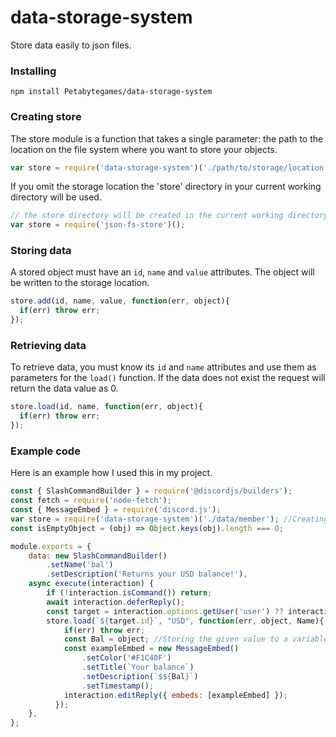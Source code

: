 # data-storage-system
Store data easily to json files.

### Installing

```
npm install Petabytegames/data-storage-system
```

### Creating store
The store module is a function that takes a single parameter: the path to the location on the file system where you want to store your objects. 

```javascript
var store = require('data-storage-system')('./path/to/storage/location');
```

If you omit the storage location the 'store' directory in your current working directory will be used.

```javascript
// the store directory will be created in the current working directory
var store = require('json-fs-store')();
```

### Storing data

A stored object must have an `id`, `name` and `value` attributes. The object
will be written to the storage location. 

```javascript
store.add(id, name, value, function(err, object){
  if(err) throw err;
});
```

### Retrieving data

To retrieve data, you must know its `id` and `name` attributes and use them as parameters for the `load()` function.
If the data does not exist the request will return the data value as 0.

```javascript
store.load(id, name, function(err, object){
  if(err) throw err;
});
```

### Example code
Here is an example how I used this in my project.

```javascript
const { SlashCommandBuilder } = require('@discordjs/builders');
const fetch = require('node-fetch');
const { MessageEmbed } = require('discord.js');
var store = require('data-storage-system')('./data/member'); //Creating store here
const isEmptyObject = (obj) => Object.keys(obj).length === 0;

module.exports = {
	data: new SlashCommandBuilder()
		.setName('bal')
		.setDescription('Returns your USD balance!'),
	async execute(interaction) {
		if (!interaction.isCommand()) return;
        await interaction.deferReply();
        const target = interaction.options.getUser('user') ?? interaction.user;
		store.load(`${target.id}`, "USD", function(err, object, Name){ //Requesting data value here if data does not exist it will return the value as 0.
			if(err) throw err;
			const Bal = object; //Storing the given value to a variable.
			const exampleEmbed = new MessageEmbed()
				.setColor('#F1C40F')
				.setTitle(`Your balance`)
				.setDescription(`$${Bal}`)
				.setTimestamp();
			interaction.editReply({ embeds: [exampleEmbed] });
		  });
	},
};
```

